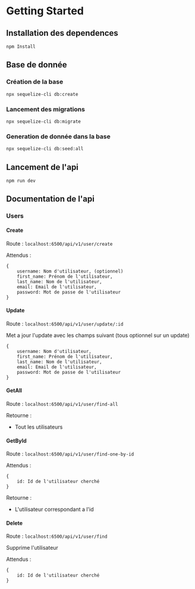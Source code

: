 # Getting Started

## Installation des dependences
```
npm Install
```
## Base de donnée

### Création de la base
```
npx sequelize-cli db:create
```

### Lancement des migrations 
```
npx sequelize-cli db:migrate
```

### Generation de donnée dans la base
```
npx sequelize-cli db:seed:all
```

## Lancement de l'api 
```
npm run dev
```

## Documentation de l'api

### Users
#### Create
Route : ```localhost:6500/api/v1/user/create```

Attendus :

```
{
    username: Nom d'utilisateur, (optionnel)
    first_name: Prénom de l'utilisateur,
    last_name: Nom de l'utilisateur,
    email: Email de l'utilisateur,
    password: Mot de passe de l'utilisateur
}
```

#### Update
Route : ```localhost:6500/api/v1/user/update/:id```

Met a jour l'update avec les champs suivant (tous optionnel sur un update)

```
{
    username: Nom d'utilisateur, 
    first_name: Prénom de l'utilisateur,
    last_name: Nom de l'utilisateur,
    email: Email de l'utilisateur,
    password: Mot de passe de l'utilisateur
}
```

#### GetAll
Route : ```localhost:6500/api/v1/user/find-all```

Retourne :

- Tout les utilisateurs

#### GetById
Route : ```localhost:6500/api/v1/user/find-one-by-id```

Attendus :

```
{
    id: Id de l'utilisateur cherché
}
```

Retourne :

- L'utilisateur correspondant a l'id

#### Delete
Route : ```localhost:6500/api/v1/user/find```

Supprime l'utilisateur

Attendus :

```
{
    id: Id de l'utilisateur cherché
}
```
